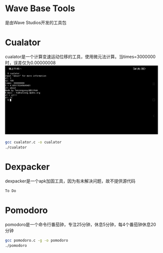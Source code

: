 # Wave Base Tools
是由Wave Studios开发的工具包

# Cualator
cualator是一个计算变速运动位移的工具，使用微元法计算。当times=3000000时，误差仅为0.00000008
![Cualator](cualator/cualator.jpg)
```bash
gcc cualator.c -o cualator
./cualator
```

# Dexpacker
dexpacker是一个apk加固工具，因为有未解决问题，故不提供源代码
```bash
To Do
```

# Pomodoro
pomodoro是一个命令行番茄钟，专注25分钟，休息5分钟，每4个番茄钟休息20分钟
```bash
gcc pomodoro.c -g -o pomodoro
./pomodoro
```

